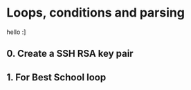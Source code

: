 # Loops, conditions and parsing
hello :]
## 0. Create a SSH RSA key pair
## 1. For Best School loop
